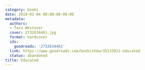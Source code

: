 ```yaml
---
category: books
date: 2019-03-04 00:00:00-08:00
metadata:
  authors:
  - Tara Westover
  cover: 2732634461.jpg
  format: hardcover
  ids:
    goodreads: '2732634461'
  link: https://www.goodreads.com/book/show/35133922-educated
  status: abandoned
title: Educated
---
```

